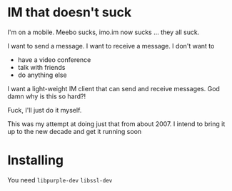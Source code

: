 # IM that doesn't suck

I'm on a mobile. Meebo sucks, imo.im now sucks ... they all suck.

I want to send a message. I want to receive a message. I don't want to

 * have a video conference
 * talk with friends
 * do anything else

I want a light-weight IM client that can send and receive messages. God damn why is this so hard?!

Fuck, I'll just do it myself.


This was my attempt at doing just that from about 2007.  I intend to bring it up to the new decade
and get it running soon


# Installing

You need `libpurple-dev` `libssl-dev`
